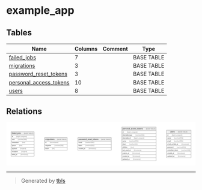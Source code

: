 # example_app

## Tables

| Name | Columns | Comment | Type |
| ---- | ------- | ------- | ---- |
| [failed_jobs](failed_jobs.md) | 7 |  | BASE TABLE |
| [migrations](migrations.md) | 3 |  | BASE TABLE |
| [password_reset_tokens](password_reset_tokens.md) | 3 |  | BASE TABLE |
| [personal_access_tokens](personal_access_tokens.md) | 10 |  | BASE TABLE |
| [users](users.md) | 8 |  | BASE TABLE |

## Relations

![er](schema.svg)

---

> Generated by [tbls](https://github.com/k1LoW/tbls)
